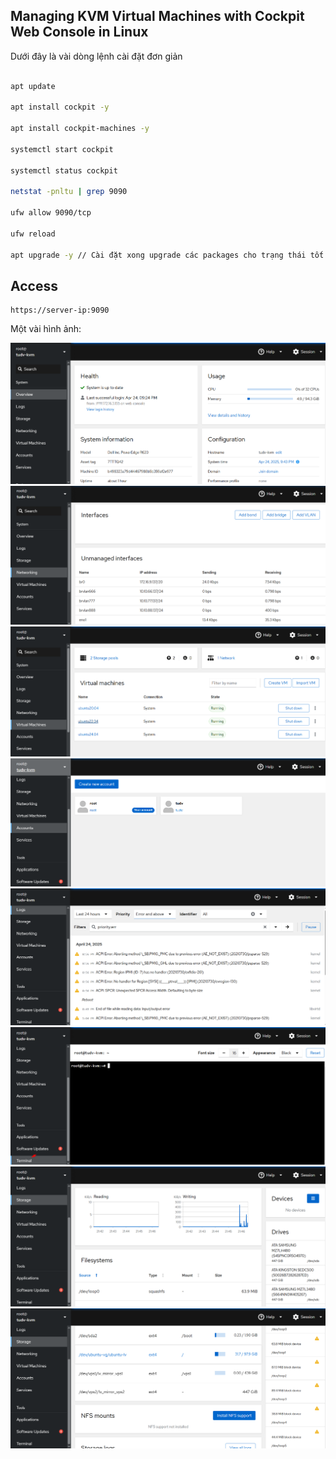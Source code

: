 ## Managing KVM Virtual Machines with Cockpit Web Console in Linux

Dưới đây là vài dòng lệnh cài đặt đơn giản

```Bash

apt update

apt install cockpit -y

apt install cockpit-machines -y

systemctl start cockpit

systemctl status cockpit

netstat -pnltu | grep 9090

ufw allow 9090/tcp

ufw reload

apt upgrade -y // Cài đặt xong upgrade các packages cho trạng thái tốt nhất.

```

## Access

    https://server-ip:9090

Một vài hình ảnh:

  <img src="kvmimages/Screenshot_80.png">

  <img src="kvmimages/Screenshot_81.png">

  <img src="kvmimages/Screenshot_82.png">

  <img src="kvmimages/Screenshot_83.png">

  <img src="kvmimages/Screenshot_84.png">

  <img src="kvmimages/Screenshot_85.png">

  <img src="kvmimages/Screenshot_86.png">

  <img src="kvmimages/Screenshot_87.png">

 

